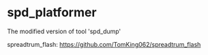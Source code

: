 # spd_platformer
The modified version of tool 'spd_dump'

spreadtrum_flash: https://github.com/TomKing062/spreadtrum_flash
